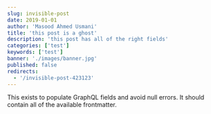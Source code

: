 ```yaml
---
slug: invisible-post
date: 2019-01-01
author: 'Masood Ahmed Usmani'
title: 'this post is a ghost'
description: 'this post has all of the right fields'
categories: ['test']
keywords: ['test']
banner: './images/banner.jpg'
published: false
redirects:
  - '/invisible-post-423123'
---
```


This exists to populate GraphQL fields and avoid null errors. It should contain all of the available frontmatter.
